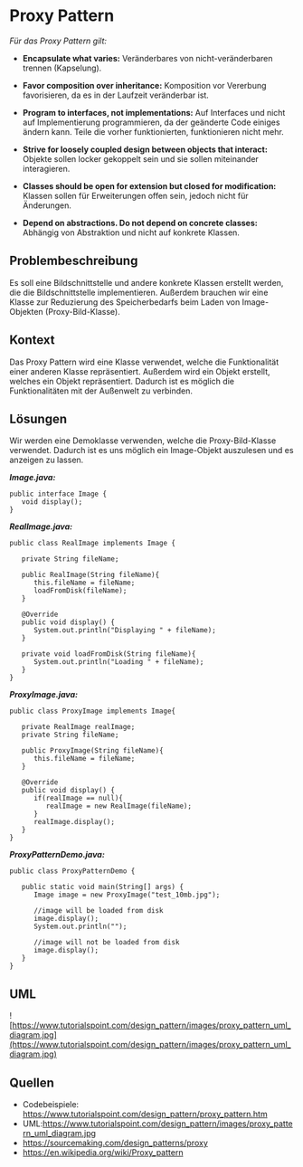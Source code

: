 
Proxy Pattern
========================
*Für das Proxy Pattern gilt:*

 - **Encapsulate what varies:** 
 Veränderbares von nicht-veränderbaren trennen (Kapselung).
 
 - **Favor composition over inheritance:**
 Komposition vor Vererbung favorisieren, da es in der Laufzeit veränderbar ist.
 
 - **Program to interfaces, not implementations:**
 Auf Interfaces und nicht auf Implementierung programmieren, da der geänderte Code einiges ändern kann. Teile die vorher funktionierten, funktionieren nicht mehr.
 
 - **Strive for loosely coupled design between objects that interact:**
Objekte sollen locker gekoppelt sein und sie sollen miteinander interagieren.

 -  **Classes should be open for extension but closed for modification:**
Klassen sollen für Erweiterungen offen sein, jedoch nicht für Änderungen.

 -  **Depend on abstractions. Do not depend on concrete classes:**
Abhängig von Abstraktion und nicht auf konkrete Klassen.

 
Problembeschreibung
-------------------
Es soll eine Bildschnittstelle und andere konkrete Klassen erstellt werden, die die Bildschnittstelle implementieren. Außerdem brauchen wir eine Klasse zur Reduzierung des Speicherbedarfs beim Laden von Image-Objekten (Proxy-Bild-Klasse).

Kontext
-------------------
Das Proxy Pattern wird eine Klasse verwendet, welche die Funktionalität einer anderen Klasse repräsentiert. Außerdem wird ein Objekt erstellt, welches ein Objekt repräsentiert. Dadurch ist es möglich die Funktionalitäten mit der Außenwelt zu verbinden.

Lösungen
--------
Wir werden eine Demoklasse verwenden, welche die Proxy-Bild-Klasse verwendet. Dadurch ist es uns möglich ein Image-Objekt auszulesen und es anzeigen zu lassen.

***Image.java:***
	
	public interface Image {
	   void display();
	}

***RealImage.java:***
	
	
	public class RealImage implements Image {

	   private String fileName;

	   public RealImage(String fileName){
	      this.fileName = fileName;
	      loadFromDisk(fileName);
	   }

	   @Override
	   public void display() {
	      System.out.println("Displaying " + fileName);
	   }

	   private void loadFromDisk(String fileName){
	      System.out.println("Loading " + fileName);
	   }
	}

***ProxyImage.java:***

	public class ProxyImage implements Image{

	   private RealImage realImage;
	   private String fileName;

	   public ProxyImage(String fileName){
	      this.fileName = fileName;
	   }

	   @Override
	   public void display() {
	      if(realImage == null){
	         realImage = new RealImage(fileName);
	      }
	      realImage.display();
	   }
	}
	
***ProxyPatternDemo.java:***

	public class ProxyPatternDemo {
		
	   public static void main(String[] args) {
	      Image image = new ProxyImage("test_10mb.jpg");

	      //image will be loaded from disk
	      image.display(); 
	      System.out.println("");
	      
	      //image will not be loaded from disk
	      image.display(); 	
	   }
	}

UML
-------------------	
![https://www.tutorialspoint.com/design_pattern/images/proxy_pattern_uml_diagram.jpg](https://www.tutorialspoint.com/design_pattern/images/proxy_pattern_uml_diagram.jpg)

Quellen
-------
- Codebeispiele: https://www.tutorialspoint.com/design_pattern/proxy_pattern.htm
- UML:https://www.tutorialspoint.com/design_pattern/images/proxy_pattern_uml_diagram.jpg
- https://sourcemaking.com/design_patterns/proxy
- https://en.wikipedia.org/wiki/Proxy_pattern


